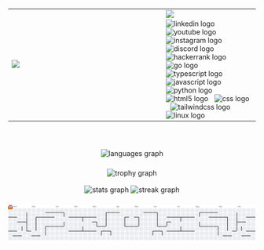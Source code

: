 <table >
<tr>
<td width="300">
<img height="250" src="https://media.giphy.com/media/v1.Y2lkPWVjZjA1ZTQ3ZjA1MjFhdWhvNTUzN2FwM2lvajNiYTd3MzVmc2dvaTQ3bmI1aXFzaSZlcD12MV9naWZzX3NlYXJjaCZjdD1n/HscDLzkO8EOTmgkhQP/giphy.gif" />
</td>
<td>


<div align="left">
  <img src="https://visitor-badge.laobi.icu/badge?page_id=MuhammadIndar.MuhammadIndar&left_color=darkslategray&right_color=dimgray"  />
</div>

<div align="left">
  <img src="https://img.shields.io/static/v1?message=LinkedIn&logo=linkedin&label=&color=0077B5&logoColor=white&labelColor=&style=for-the-badge" height="25" alt="linkedin logo"  />
  <img src="https://img.shields.io/static/v1?message=Youtube&logo=youtube&label=&color=FF0000&logoColor=white&labelColor=&style=for-the-badge" height="25" alt="youtube logo"  />
  <img src="https://img.shields.io/static/v1?message=Instagram&logo=instagram&label=&color=E4405F&logoColor=white&labelColor=&style=for-the-badge" height="25" alt="instagram logo"  />
  <img src="https://img.shields.io/static/v1?message=Discord&logo=discord&label=&color=7289DA&logoColor=white&labelColor=&style=for-the-badge" height="25" alt="discord logo"  />
  <img src="https://img.shields.io/static/v1?message=HackerRank&logo=hackerrank&label=&color=2EC866&logoColor=white&labelColor=&style=for-the-badge" height="25" alt="hackerrank logo"  />
</div>

<div align="left">
  <img src="https://img.shields.io/badge/Go-00ADD8?logo=go&logoColor=white&style=for-the-badge" height="25" alt="go logo"  />
  <img width="5" />
  <img src="https://img.shields.io/badge/TypeScript-3178C6?logo=typescript&logoColor=white&style=for-the-badge" height="25" alt="typescript logo"  />
  <img width="5" />
  <img src="https://img.shields.io/badge/JavaScript-F7DF1E?logo=javascript&logoColor=black&style=for-the-badge" height="25" alt="javascript logo"  />
  <img width="5" />
  <img src="https://img.shields.io/badge/Python-3776AB?logo=python&logoColor=white&style=for-the-badge" height="25" alt="python logo"  />
  <img width="5" />
  <img src="https://img.shields.io/badge/HTML5-E34F26?logo=html5&logoColor=white&style=for-the-badge" height="25" alt="html5 logo"  />
  <img width="5" />
  <img src="https://img.shields.io/badge/CSS-1572B6?logo=css&logoColor=white&style=for-the-badge" height="25" alt="css logo"  />
  <img width="5" />
  <img src="https://img.shields.io/badge/Tailwind CSS-06B6D4?logo=tailwindcss&logoColor=black&style=for-the-badge" height="25" alt="tailwindcss logo"  />
  <img width="5" />
  <img src="https://img.shields.io/badge/Linux-FCC624?logo=linux&logoColor=black&style=for-the-badge" height="25" alt="linux logo"  />
</div>

</td>
</tr>
</table>

###

<br clear="both">

<div align="center">
</div>


<br clear="both">

<div align="center">
  <img src="https://github-readme-stats.vercel.app/api/top-langs?username=MuhammadIndar&locale=en&hide_title=false&layout=compact&card_width=320&langs_count=10&theme=onedark&hide_border=false&order=2" height="150" alt="languages graph" /> <br>

###
  
  <img src="https://github-profile-trophy.vercel.app?username=MuhammadIndar&theme=onedark&column=8&row=1&margin-w=10&margin-h=17&no-bg=false&no-frame=false&order=4" height="150" alt="trophy graph"  />
</div>


<br clear="both">

<div align="center">
  <img src="https://github-readme-stats.vercel.app/api?username=MuhammadIndar&hide_title=false&hide_rank=false&show_icons=true&include_all_commits=true&count_private=true&disable_animations=false&theme=onedark&locale=en&hide_border=false&order=1" height="150" alt="stats graph"  />
  
  <img src="https://streak-stats.demolab.com?user=MuhammadIndar&locale=en&mode=daily&theme=onedark&hide_border=false&border_radius=5&order=3" height="150" alt="streak graph"  />
</div>

###

<picture>
  <source media="(prefers-color-scheme: dark)" srcset="https://raw.githubusercontent.com/MuhammadIndar/MuhammadIndar/output/pacman-contribution-graph-dark.svg">
  <source media="(prefers-color-scheme: light)" srcset="https://raw.githubusercontent.com/MuhammadIndar/MuhammadIndar/output/pacman-contribution-graph.svg">
  <img alt="pacman contribution graph" src="https://raw.githubusercontent.com/MuhammadIndar/MuhammadIndar/output/pacman-contribution-graph.svg">
</picture>

###
